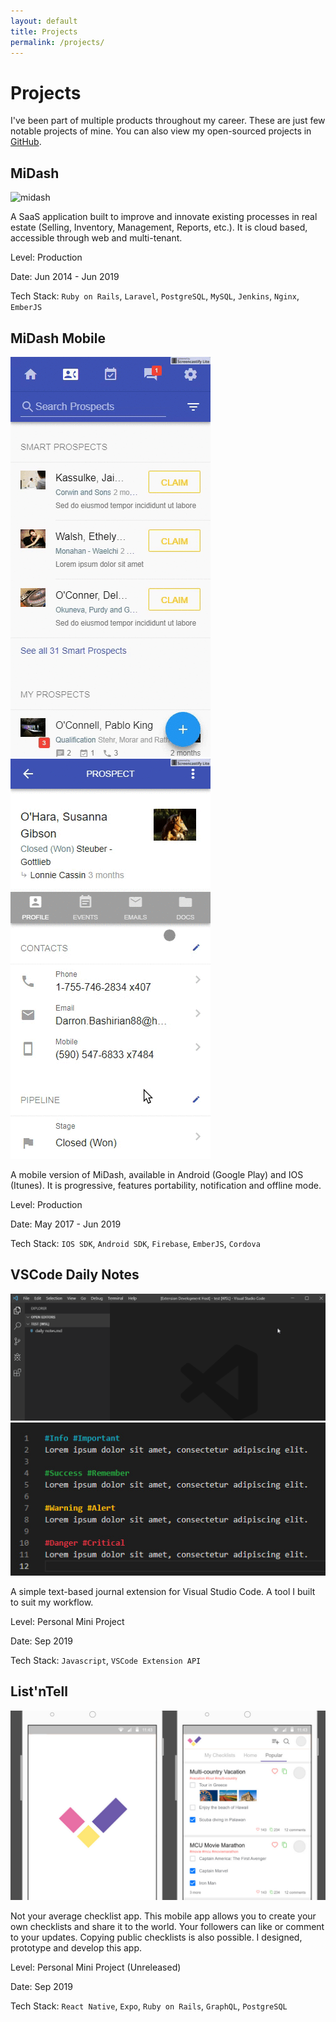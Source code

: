 ```yaml
---
layout: default
title: Projects
permalink: /projects/
---
```


# Projects

I've been part of multiple products throughout my career. These are just few notable projects of mine.
You can also view my open-sourced projects in [GitHub](https://github.com/inaki-ibarra?tab=repositories).

## MiDash

![midash](/assets/images/midash.gif)

A SaaS application built to improve and innovate existing processes in real estate (Selling, Inventory, Management, Reports, etc.). It is cloud based, accessible through web and multi-tenant.

Level: Production

Date: Jun 2014 - Jun 2019

Tech Stack: `Ruby on Rails`, `Laravel`, `PostgreSQL`, `MySQL`, `Jenkins`, `Nginx`, `EmberJS`

## MiDash Mobile

![m-mobile-1](/assets/images/m-mobile-1.gif)
![m-mobile-2](/assets/images/m-mobile-2.gif)

A mobile version of MiDash, available in Android (Google Play) and IOS (Itunes).
It is progressive, features portability, notification and offline mode.

Level: Production

Date: May 2017 - Jun 2019

Tech Stack: `IOS SDK`, `Android SDK`, `Firebase`, `EmberJS`, `Cordova`

## VSCode Daily Notes

![vscode-daily-notes](/assets/images/vscode-daily-notes.gif)
![vscode-daily-notes-tags](/assets/images/vscode-daily-notes-tags.jpg)

A simple text-based journal extension for Visual Studio Code. A tool I built to suit my workflow.

Level: Personal Mini Project

Date: Sep 2019

Tech Stack: `Javascript`, `VSCode Extension API`

## List'nTell

![vscode-daily-notes](/assets/images/listntell.jpg)

Not your average checklist app. This mobile app allows you to create your own checklists and share it to the world. Your followers can like or comment to your updates. Copying public checklists is also possible. I designed, prototype and develop this app.

Level: Personal Mini Project (Unreleased)

Date: Sep 2019

Tech Stack: `React Native`, `Expo`, `Ruby on Rails`, `GraphQL`, `PostgreSQL`

